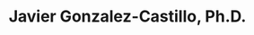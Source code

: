 ---
title: "Javier Gonzalez-Castillo, Ph.D."
presenter_id: javier_gonzalez-castillo
layout: member_all_publications
---